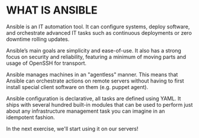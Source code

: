 # WHAT IS ANSIBLE

Ansible is an IT automation tool. It can configure systems, deploy software, and
orchestrate advanced IT tasks such as continuous deployments or zero downtime
rolling updates.

Ansible’s main goals are simplicity and ease-of-use. It also has a strong focus
on security and reliability, featuring a minimum of moving parts and usage of
OpenSSH for transport.

Ansible manages machines in an "agentless" manner. This means that Ansible can
orchestrate actions on remote servers without having to first install special
client software on them (e.g. puppet agent).

Ansible configuration is declarative, all tasks are defined using YAML. It ships
with several hundred built-in modules that can be used to perform just about any
infrastructure management task you can imagine in an idempotent fashion.

In the next exercise, we'll start using it on our servers!
